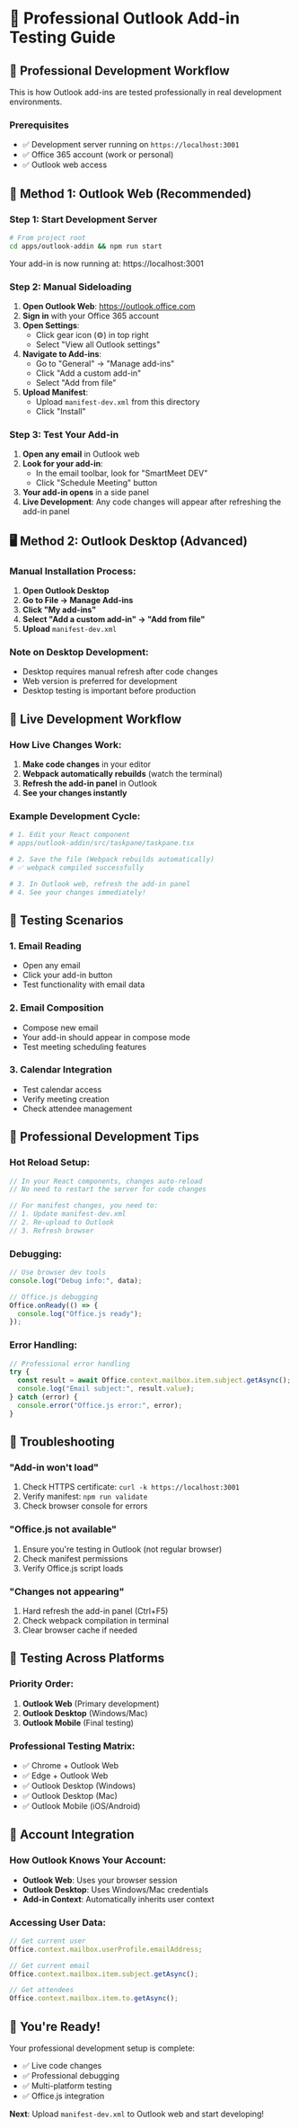 # 🧪 Professional Outlook Add-in Testing Guide

## 🎯 Professional Development Workflow

This is how Outlook add-ins are tested professionally in real development environments.

### Prerequisites

- ✅ Development server running on `https://localhost:3001`
- ✅ Office 365 account (work or personal)
- ✅ Outlook web access

## 🚀 Method 1: Outlook Web (Recommended)

### Step 1: Start Development Server

```bash
# From project root
cd apps/outlook-addin && npm run start
```

Your add-in is now running at: https://localhost:3001

### Step 2: Manual Sideloading

1. **Open Outlook Web**: https://outlook.office.com
2. **Sign in** with your Office 365 account
3. **Open Settings**:
   - Click gear icon (⚙️) in top right
   - Select "View all Outlook settings"
4. **Navigate to Add-ins**:
   - Go to "General" → "Manage add-ins"
   - Click "Add a custom add-in"
   - Select "Add from file"
5. **Upload Manifest**:
   - Upload `manifest-dev.xml` from this directory
   - Click "Install"

### Step 3: Test Your Add-in

1. **Open any email** in Outlook web
2. **Look for your add-in**:
   - In the email toolbar, look for "SmartMeet DEV"
   - Click "Schedule Meeting" button
3. **Your add-in opens** in a side panel
4. **Live Development**: Any code changes will appear after refreshing the add-in panel

## 🖥️ Method 2: Outlook Desktop (Advanced)

### Manual Installation Process:

1. **Open Outlook Desktop**
2. **Go to File → Manage Add-ins**
3. **Click "My add-ins"**
4. **Select "Add a custom add-in" → "Add from file"**
5. **Upload** `manifest-dev.xml`

### Note on Desktop Development:

- Desktop requires manual refresh after code changes
- Web version is preferred for development
- Desktop testing is important before production

## 🔄 Live Development Workflow

### How Live Changes Work:

1. **Make code changes** in your editor
2. **Webpack automatically rebuilds** (watch the terminal)
3. **Refresh the add-in panel** in Outlook
4. **See your changes instantly**

### Example Development Cycle:

```bash
# 1. Edit your React component
# apps/outlook-addin/src/taskpane/taskpane.tsx

# 2. Save the file (Webpack rebuilds automatically)
# ✅ webpack compiled successfully

# 3. In Outlook web, refresh the add-in panel
# 4. See your changes immediately!
```

## 🧪 Testing Scenarios

### 1. **Email Reading**

- Open any email
- Click your add-in button
- Test functionality with email data

### 2. **Email Composition**

- Compose new email
- Your add-in should appear in compose mode
- Test meeting scheduling features

### 3. **Calendar Integration**

- Test calendar access
- Verify meeting creation
- Check attendee management

## 🔧 Professional Development Tips

### Hot Reload Setup:

```javascript
// In your React components, changes auto-reload
// No need to restart the server for code changes

// For manifest changes, you need to:
// 1. Update manifest-dev.xml
// 2. Re-upload to Outlook
// 3. Refresh browser
```

### Debugging:

```javascript
// Use browser dev tools
console.log("Debug info:", data);

// Office.js debugging
Office.onReady(() => {
  console.log("Office.js ready");
});
```

### Error Handling:

```javascript
// Professional error handling
try {
  const result = await Office.context.mailbox.item.subject.getAsync();
  console.log("Email subject:", result.value);
} catch (error) {
  console.error("Office.js error:", error);
}
```

## 🚨 Troubleshooting

### "Add-in won't load"

1. Check HTTPS certificate: `curl -k https://localhost:3001`
2. Verify manifest: `npm run validate`
3. Check browser console for errors

### "Office.js not available"

1. Ensure you're testing in Outlook (not regular browser)
2. Check manifest permissions
3. Verify Office.js script loads

### "Changes not appearing"

1. Hard refresh the add-in panel (Ctrl+F5)
2. Check webpack compilation in terminal
3. Clear browser cache if needed

## 📱 Testing Across Platforms

### Priority Order:

1. **Outlook Web** (Primary development)
2. **Outlook Desktop** (Windows/Mac)
3. **Outlook Mobile** (Final testing)

### Professional Testing Matrix:

- ✅ Chrome + Outlook Web
- ✅ Edge + Outlook Web
- ✅ Outlook Desktop (Windows)
- ✅ Outlook Desktop (Mac)
- ✅ Outlook Mobile (iOS/Android)

## 🔐 Account Integration

### How Outlook Knows Your Account:

- **Outlook Web**: Uses your browser session
- **Outlook Desktop**: Uses Windows/Mac credentials
- **Add-in Context**: Automatically inherits user context

### Accessing User Data:

```javascript
// Get current user
Office.context.mailbox.userProfile.emailAddress;

// Get current email
Office.context.mailbox.item.subject.getAsync();

// Get attendees
Office.context.mailbox.item.to.getAsync();
```

## 🎉 You're Ready!

Your professional development setup is complete:

- ✅ Live code changes
- ✅ Professional debugging
- ✅ Multi-platform testing
- ✅ Office.js integration

**Next**: Upload `manifest-dev.xml` to Outlook web and start developing!
